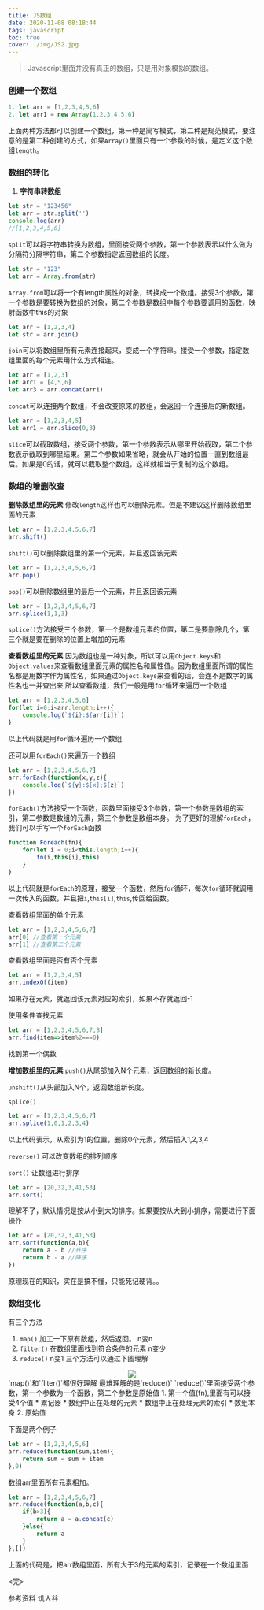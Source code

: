 ```yaml
---
title: JS数组
date: 2020-11-08 08:18:44
tags: javascript
toc: true
cover: ./img/JS2.jpg
---
```

> Javascript里面并没有真正的数组，只是用对象模拟的数组。

### __创建一个数组__
```javascript
1. let arr = [1,2,3,4,5,6]
2. let arr1 = new Array(1,2,3,4,5,6)
```
<!--more-->
上面两种方法都可以创建一个数组，第一种是简写模式，第二种是规范模式，要注意的是第二种创建的方式，如果`Array()`里面只有一个参数的时候，是定义这个数组`length`。

### __数组的转化__
1. __字符串转数组__

```javascript
let str = "123456"
let arr = str.split('')
console.log(arr)
//[1,2,3,4,5,6]
```
`split`可以将字符串转换为数组，里面接受两个参数，第一个参数表示以什么做为分隔符分隔字符串，第二个参数指定返回数组的长度。

```javascript
let str = "123"
let arr = Array.from(str)
```
`Array.from`可以将一个有length属性的对象，转换成一个数组。接受3个参数，第一个参数是要转换为数组的对象，第二个参数是数组中每个参数要调用的函数，映射函数中this的对象

```javascript
let arr = [1,2,3,4]
let str = arr.join()
```
`join`可以将数组里所有元素连接起来，变成一个字符串。接受一个参数，指定数组里面的每个元素用什么方式相连。

```javascript
let arr = [1,2,3]
let arr1 = [4,5,6]
let arr3 = arr.concat(arr1)
```
`concat`可以连接两个数组，不会改变原来的数组，会返回一个连接后的新数组。

```javascript
let arr = [1,2,3,4,5]
let arr1 = arr.slice(0,3)
```
`slice`可以截取数组，接受两个参数，第一个参数表示从哪里开始截取，第二个参数表示截取到哪里结束。第二个参数如果省略，就会从开始的位置一直到数组最后。如果是0的话，就可以截取整个数组，这样就相当于复制的这个数组。

### __数组的增删改查__
__删除数组里的元素__
修改`length`这样也可以删除元素。但是不建议这样删除数组里面的元素
```javascript
let arr = [1,2,3,4,5,6,7]
arr.shift()
```
`shift()`可以删除数组里的第一个元素，并且返回该元素
```javascript
let arr = [1,2,3,4,5,6,7]
arr.pop()
```
`pop()`可以删除数组里的最后一个元素，并且返回该元素
```javascript
let arr = [1,2,3,4,5,6,7]
arr.splice(1,1,3)
```
`splice()`方法接受三个参数，第一个是数组元素的位置，第二是要删除几个，第三个就是要在删除的位置上增加的元素

__查看数组里的元素__
因为数组也是一种对象，所以可以用`Object.keys`和`Object.values`来查看数组里面元素的属性名和属性值。因为数组里面所谓的属性名都是用数字作为属性名，如果通过`Object.keys`来查看的话，会连不是数字的属性名也一并查出来,所以查看数组，我们一般是用`for`循环来遍历一个数组
```javascript
let arr = [1,2,3,4,5,6]
for(let i=0;i<arr.length;i++){
	console.log(`${i}:${arr[i]}`)
}
```
以上代码就是用`for`循环遍历一个数组

还可以用`forEach()`来遍历一个数组
```javascript
let arr = [1,2,3,4,5,6,7]
arr.forEach(function(x,y,z){
	console.log(`${y}:$[x];${z}`)
})
```
`forEach()`方法接受一个函数，函数里面接受3个参数，第一个参数是数组的索引，第二参数是数组的元素，第三个参数是数组本身。
为了更好的理解`forEach`，我们可以手写一个`forEach`函数
```javascript
function Foreach(fn){
	for(let i = 0;i<this.length;i++){
		fn(i,this[i],this)
	}
}
```
以上代码就是`forEach`的原理，接受一个函数，然后`for`循环，每次`for`循环就调用一次传入的函数，并且把`i`,`this[i]`,`this`,传回给函数。

查看数组里面的单个元素
```javascript
let arr = [1,2,3,4,5,6,7]
arr[0] //查看第一个元素
arr[1] //查看第二个元素
```

查看数组里面是否有否个元素
```javascript
let arr = [1,2,3,4,5]
arr.indexOf(item)
```
如果存在元素，就返回该元素对应的索引，如果不存就返回-1

使用条件查找元素
```javascript
let arr = [1,2,3,4,5,6,7,8]
arr.find(item=>item%2===0)
```
找到第一个偶数

__增加数组里的元素__
`push()`从尾部加入N个元素，返回数组的新长度。

`unshift()`从头部加入N个，返回数组新长度。

`splice()` 
```javascript
let arr = [1,2,3,4,5,6,7]
arr.splice(1,0,1,2,3,4)
```
以上代码表示，从索引为1的位置，删除0个元素，然后插入1,2,3,4

`reverse()` 可以改变数组的排列顺序

`sort()` 让数组进行排序
```javascript
let arr = [20,32,3,41,53]
arr.sort()
```
理解不了，默认情况是按从小到大的排序。如果要按从大到小排序，需要进行下面操作
```javascript
let arr = [20,32,3,41,53]
arr.sort(function(a,b){
	return a - b //升序
	return b - a //降序
})
```
原理现在的知识，实在是搞不懂，只能死记硬背。。

### __数组变化__
有三个方法
1. `map()` 加工一下原有数组，然后返回。 n变n
2. `filter()` 在数组里面找到符合条件的元素 n变少
3. `reduce()` n变1 
三个方法可以通过下图理解
<div align="center"><img src="./img/img1.png"></div>
`map()`和`fliter()`都很好理解
最难理解的是`reduce()`
`reduce()`里面接受两个参数，第一个参数为一个函数，第二个参数是原始值
1. 第一个值(fn),里面有可以接受4个值
* 累记器
* 数组中正在处理的元素
* 数组中正在处理元素的索引
* 数组本身
2. 原始值

下面是两个例子
```javascript
let arr = [1,2,3,4,5,6]
arr.reduce(function(sum,item){
	return sum = sum + item
},0)
```
数组arr里面所有元素相加。

```javascript
let arr = [1,2,3,4,5,6,7]
arr.reduce(function(a,b,c){
	if(b>3){
		return a = a.concat(c)
	}else{
		return a
	}
},[])
```
上面的代码是，把arr数组里面，所有大于3的元素的索引，记录在一个数组里面

<完>

参考资料
饥人谷
